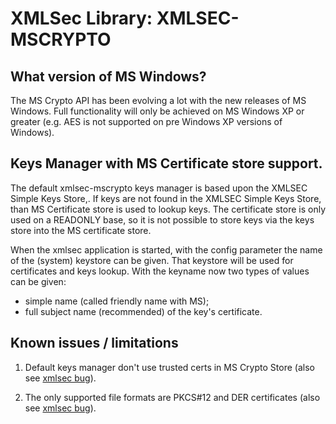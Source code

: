 # XMLSec Library: XMLSEC-MSCRYPTO

## What version of MS Windows?

The MS Crypto API has been evolving a lot with the new releases of MS Windows.
Full functionality will only be achieved on MS Windows XP or greater (e.g. AES is
not supported on pre Windows XP versions of Windows).

## Keys Manager with MS Certificate store support.
The default xmlsec-mscrypto keys manager is based upon the XMLSEC Simple Keys
Store,. If keys are not found in the XMLSEC Simple Keys Store, than MS Certificate store is
used to lookup keys. The certificate store is only used on a READONLY base, so it is
not possible to store keys via the keys store into the MS certificate store.

When the xmlsec application is started, with the config parameter the name of
the (system) keystore can be given. That keystore will be used for certificates
and keys lookup. With the keyname now two types of values can be given:
- simple name (called friendly name with MS);
- full subject name (recommended) of the key's certificate.


## Known issues / limitations

1) Default keys manager don't use trusted certs in MS Crypto Store (also see
[xmlsec bug](https://github.com/lsh123/xmlsec/issues/7)).

2) The only supported file formats are PKCS#12 and DER certificates (also see
[xmlsec bug](https://github.com/lsh123/xmlsec/issues/9)).


